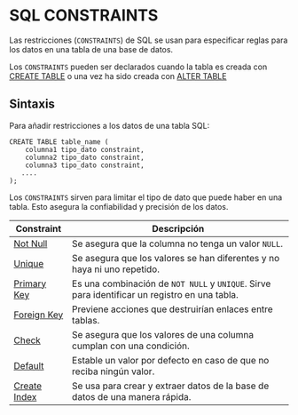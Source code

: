 # SQL CONSTRAINTS

Las restricciones (`CONSTRAINTS`) de SQL se usan para especificar reglas para los datos en una tabla de una base de datos.

Los `CONSTRAINTS` pueden ser declarados cuando la tabla es creada con [CREATE TABLE](../create-table/CreateTable.md) o una vez ha sido creada con [ALTER TABLE](../alter-table/AlterTable.md)

## Sintaxis

Para añadir restricciones a los datos de una tabla SQL:

```
CREATE TABLE table_name (
    columna1 tipo_dato constraint,
    columna2 tipo_dato constraint,
    columna3 tipo_dato constraint,
   ....
);
```

Los `CONSTRAINTS` sirven para limitar el tipo de dato que puede haber en una tabla. Esto asegura la confiabilidad y precisión de los datos.

| Constraint | Descripción |
|--|--|
| [Not Null](./not-null/NotNull.md) | Se asegura que la columna no tenga un valor `NULL`. |
| [Unique](./unique/Unique.md) | Se asegura que los valores se han diferentes y no haya ni uno repetido.|
| [Primary Key](./primary-key/PrimaryKey.md) |Es una combinación de `NOT NULL` y `UNIQUE`. Sirve para identificar un registro en una tabla.|
| [Foreign Key](./foreign-key/ForeignKey.md) | Previene acciones que destruirían enlaces entre tablas.
| [Check](./check/Check.md) | Se asegura que los valores de una columna cumplan con una condición.
| [Default](./default/Default.md) | Estable un valor por defecto en caso de que no reciba ningún valor.
| [Create Index](./index/Index.md) | Se usa para crear y extraer datos de la base de datos de una manera rápida.



